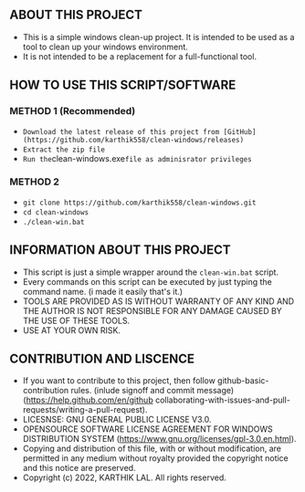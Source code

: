 ## <b> ABOUT THIS PROJECT </b>

* This is a simple windows clean-up project. It is intended to be used as a tool to clean up your windows environment.
* It is not intended to be a replacement for a full-functional tool.

## <b> HOW TO USE THIS SCRIPT/SOFTWARE </b>

### <b> METHOD 1 (Recommended) </b>

* ` Download the latest release of this project from [GitHub](https://github.com/karthik558/clean-windows/releases) `
* ` Extract the zip file `
* ` Run the `clean-windows.exe` file as adminisrator privileges `

### <b> METHOD 2 </b>

* ` git clone https://github.com/karthik558/clean-windows.git `
* ` cd clean-windows `
* ` ./clean-win.bat `

## <b> INFORMATION ABOUT THIS PROJECT </b>

* This script is just a simple wrapper around the `clean-win.bat` script.
* Every commands on this script can be executed by just typing the command name. (i made it easily that's it.)
* TOOLS ARE PROVIDED AS IS WITHOUT WARRANTY OF ANY KIND AND THE AUTHOR IS NOT RESPONSIBLE FOR ANY DAMAGE CAUSED BY THE USE OF THESE TOOLS.
* USE AT YOUR OWN RISK.

## <b> CONTRIBUTION AND LISCENCE </b>

* If you want to contribute to this project, then follow github-basic-contribution rules. (inlude signoff and commit message) (https://help.github.com/en/github collaborating-with-issues-and-pull-requests/writing-a-pull-request).
* LICESNSE: GNU GENERAL PUBLIC LICENSE V3.0.
* OPENSOURCE SOFTWARE LICENSE AGREEMENT FOR WINDOWS DISTRIBUTION SYSTEM (https://www.gnu.org/licenses/gpl-3.0.en.html).
* Copying and distribution of this file, with or without modification, are permitted in any medium without royalty provided the copyright notice and this notice are preserved.
* Copyright (c) 2022, KARTHIK LAL. All rights reserved.